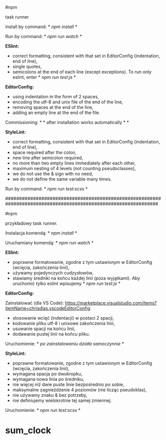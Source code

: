 #npm

task runner

install by command: * *npm install* *

Run by command: * *npm run watch* *


**ESlint:**
- correct formatting, consistent with that set in EditorConfig (indentation, end of line),
- single quotes,
- semicolons at the end of each line (except exceptions).
To run only eslint, enter * *npm run test:js* *

**EditorConfig:**

- using indentation in the form of 2 spaces,
- encoding the utf-8 and unix file of the end of the line,
- removing spaces at the end of the line,
- adding an empty line at the end of the file.

Commissioning: * * after installation works automatically * *

**StyleLint:**
- correct formatting, consistent with that set in EditorConfig (indentation, end of line),
- space required after the colon,
- new line after semicolon required,
- no more than two empty lines immediately after each other,
- maximum nesting of 4 levels (not counting pseudoclasses),
- we do not use the & sign with no need,
- we do not define the same variable many times.

Run by command: * *npm run test:scss* *




###############################################################################################################




#npm

przykładowy task runner.

Instalacja komendą: * *npm install* *

Uruchamiany komendą: * *npm run watch* *


**ESlint:**
- poprawne formatowanie, zgodne z tym ustawionym w EditorConfig (wcięcia, zakończenia linii),
- używamy pojedynczych cudzysłowów,
- stawiamy średniki na końcu każdej linii (poza wyjątkami).
Aby uruchomić tylko eslint wpisujemy * *npm run test:js* *

**EditorConfig:**

Zainstalować (dla VS Code): https://marketplace.visualstudio.com/items?itemName=chrisdias.vscodeEditorConfig

- stosowanie wcięć (indentacji) w postaci 2 spacji,
- kodowanie pliku utf-8 i unixowe zakończenia linii,
- usuwanie spacji na końcu linii,
- dodawanie pustej linii na końcu pliku.

Uruchomienie: * *po zainstalowaniu działa samoczynnie* *

**StyleLint:**
- poprawne formatowanie, zgodne z tym ustawionym w EditorConfig (wcięcia, zakończenia linii),
- wymagana spacja po dwukropku,
- wymagana nowa linia po średniku,
- nie więcej niż dwie puste linie bezpośrednio po sobie,
- maksymalne zagnieżdżenie 4 poziomów (nie licząc pseudoklas),
- nie używamy znaku & bez potrzeby,
- nie definiujemy wielokrotnie tej samej zmiennej.

Uruchomienie: * *npm run test:scss* *
# sum_clock
